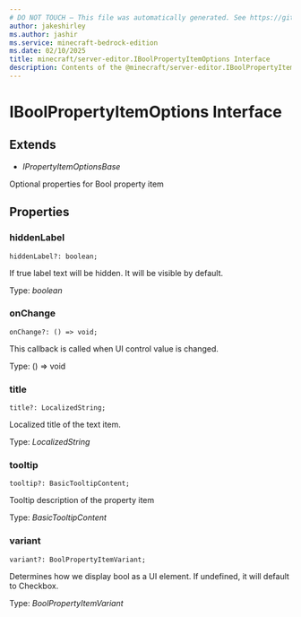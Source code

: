 ```yaml
---
# DO NOT TOUCH — This file was automatically generated. See https://github.com/mojang/minecraftapidocsgenerator to modify descriptions, examples, etc.
author: jakeshirley
ms.author: jashir
ms.service: minecraft-bedrock-edition
ms.date: 02/10/2025
title: minecraft/server-editor.IBoolPropertyItemOptions Interface
description: Contents of the @minecraft/server-editor.IBoolPropertyItemOptions class.
---
```

# IBoolPropertyItemOptions Interface

## Extends
- *IPropertyItemOptionsBase*

Optional properties for Bool property item

## Properties

### **hiddenLabel**
`hiddenLabel?: boolean;`

If true label text will be hidden. It will be visible by default.

Type: *boolean*

### **onChange**
`onChange?: () => void;`

This callback is called when UI control value is changed.

Type: () => void

### **title**
`title?: LocalizedString;`

Localized title of the text item.

Type: *LocalizedString*

### **tooltip**
`tooltip?: BasicTooltipContent;`

Tooltip description of the property item

Type: *BasicTooltipContent*

### **variant**
`variant?: BoolPropertyItemVariant;`

Determines how we display bool as a UI element. If undefined, it will default to Checkbox.

Type: *BoolPropertyItemVariant*
